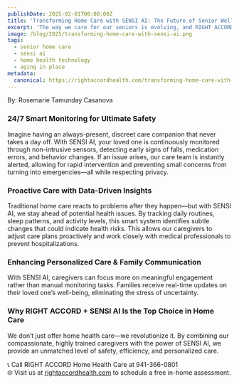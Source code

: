 ```yaml
---
publishDate: 2025-02-01T00:00:00Z
title: 'Transforming Home Care with SENSI AI: The Future of Senior Well-Being'
excerpt: 'The way we care for our seniors is evolving, and RIGHT ACCORD Home Health Care is leading the way with SENSI AI, an advanced smart technology designed to provide continuous safety, proactive support, and real-time insights.'
image: /blog/2025/transforming-home-care-with-sensi-ai.png
tags:
  - senior home care
  - sensi ai
  - home health technology
  - aging in place
metadata:
  canonical: https://rightaccordhealth.com/transforming-home-care-with-sensi-ai
---
```


By: Rosemarie Tamunday Casanova

### 24/7 Smart Monitoring for Ultimate Safety

Imagine having an always-present, discreet care companion that never takes a day off. With SENSI AI, your loved one is continuously monitored through non-intrusive sensors, detecting early signs of falls, medication errors, and behavior changes. If an issue arises, our care team is instantly alerted, allowing for rapid intervention and preventing small concerns from turning into emergencies—all while respecting privacy.

### Proactive Care with Data-Driven Insights

Traditional home care reacts to problems after they happen—but with SENSI AI, we stay ahead of potential health issues. By tracking daily routines, sleep patterns, and activity levels, this smart system identifies subtle changes that could indicate health risks. This allows our caregivers to adjust care plans proactively and work closely with medical professionals to prevent hospitalizations.

### Enhancing Personalized Care & Family Communication

With SENSI AI, caregivers can focus more on meaningful engagement rather than manual monitoring tasks. Families receive real-time updates on their loved one’s well-being, eliminating the stress of uncertainty.

### Why RIGHT ACCORD + SENSI AI Is the Top Choice in Home Care

We don’t just offer home health care—we revolutionize it. By combining our compassionate, highly trained caregivers with the power of SENSI AI, we provide an unmatched level of safety, efficiency, and personalized care.

📞 Call RIGHT ACCORD Home Health Care at 941-366-0801  
🌐 Visit us at [rightaccordhealth.com](https://rightaccordhealth.com) to schedule a free in-home assessment.
